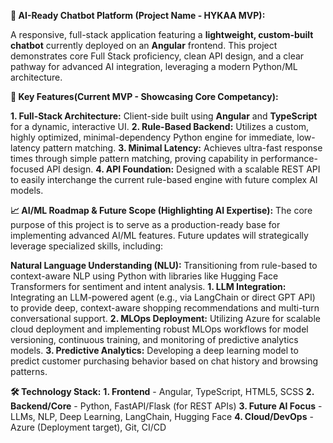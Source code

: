 **🤖 AI-Ready Chatbot Platform (Project Name - HYKAA MVP):**

A responsive, full-stack application featuring a **lightweight, custom-built chatbot** currently deployed on an **Angular** frontend. This project demonstrates core Full Stack proficiency, clean API design, and a clear pathway for advanced AI integration, leveraging a modern Python/ML architecture.

**🌟 Key Features(Current MVP - Showcasing Core Competancy):**

**1. Full-Stack Architecture:** Client-side built using **Angular** and **TypeScript** for a dynamic, interactive UI.
**2. Rule-Based Backend:** Utilizes a custom, highly optimized, minimal-dependency Python engine for immediate, low-latency pattern matching.
**3. Minimal Latency:** Achieves ultra-fast response times through simple pattern matching, proving capability in performance-focused API design.
**4. API Foundation:** Designed with a scalable REST API to easily interchange the current rule-based engine with future complex AI models.

**📈 AI/ML Roadmap & Future Scope (Highlighting AI Expertise):**
The core purpose of this project is to serve as a production-ready base for implementing advanced AI/ML features. Future updates will strategically leverage specialized skills, including:

**Natural Language Understanding (NLU):** Transitioning from rule-based to context-aware NLP using Python with libraries like Hugging Face Transformers for sentiment and intent analysis.
**1. LLM Integration:** Integrating an LLM-powered agent (e.g., via LangChain or direct GPT API) to provide deep, context-aware shopping recommendations and multi-turn conversational support.
**2. MLOps Deployment:** Utilizing Azure for scalable cloud deployment and implementing robust MLOps workflows for model versioning, continuous training, and monitoring of predictive analytics models.
**3. Predictive Analytics:** Developing a deep learning model to predict customer purchasing behavior based on chat history and browsing patterns.

**🛠️ Technology Stack:**
**1. Frontend** - Angular, TypeScript, HTML5, SCSS
**2. Backend/Core** - Python, FastAPI/Flask (for REST APIs)
**3. Future AI Focus** - LLMs, NLP, Deep Learning, LangChain, Hugging Face
**4. Cloud/DevOps** - Azure (Deployment target), Git, CI/CD
